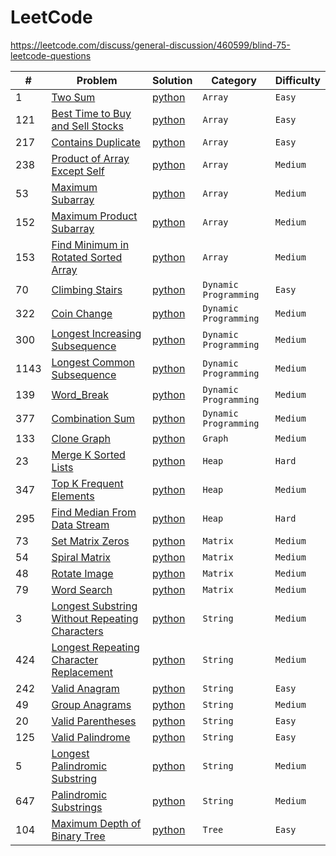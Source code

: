 # LeetCode

https://leetcode.com/discuss/general-discussion/460599/blind-75-leetcode-questions

|#| Problem | Solution | Category | Difficulty |
|-| ------- | -------- | -------- | ---------- |
|1| [Two Sum](https://leetcode.com/problems/two-sum/) |[python](./python/1_two_sum.py) | `Array` | `Easy` |
|121| [Best Time to Buy and Sell Stocks](https://leetcode.com/problems/best-time-to-buy-and-sell-stock/) | [python](./python/121_best_time_to_buy_and_sell_stocks.py) | `Array` | `Easy` |
|217| [Contains Duplicate](https://leetcode.com/problems/contains-duplicate/) | [python](./python/217_contains_duplicate.py) | `Array` | `Easy`|
|238| [Product of Array Except Self](https://leetcode.com/problems/product-of-array-except-self/) | [python](./python/238_product_of_array_except_self.py) | `Array` | `Medium` |
|53| [Maximum Subarray](https://leetcode.com/problems/maximum-subarray/) | [python](./python/53_maximum_subarray.py) | `Array` | `Medium` |
|152| [Maximum Product Subarray](https://leetcode.com/problems/maximum-product-subarray/) | [python](./python/152_maximum_product_subarray.py) | `Array` | `Medium` |
|153| [Find Minimum in Rotated Sorted Array](https://leetcode.com/problems/find-minimum-in-rotated-sorted-array/) | [python](./python/153_find_minimum_in_rotated_sorted_array.py) | `Array` | `Medium` |
|70| [Climbing Stairs](https://leetcode.com/problems/climbing-stairs/description/) | [python](./python/70_climbing_stairs.py) | `Dynamic Programming` | `Easy` |
|322| [Coin Change](https://leetcode.com/problems/coin-change/) | [python](./python/322_coin_change.py) | `Dynamic Programming` | `Medium` |
|300| [Longest Increasing Subsequence](https://leetcode.com/problems/longest-increasing-subsequence/) | [python](./python/300_longest_increasing_subsequence.py) | `Dynamic Programming` | `Medium` |
|1143| [Longest Common Subsequence](https://leetcode.com/problems/longest-common-subsequence/) | [python](./python/1143_longest_common_subsequence.py) | `Dynamic Programming` | `Medium` |
|139| [Word_Break](https://leetcode.com/problems/word-break/) | [python](./python/139_word_break.py) | `Dynamic Programming` | `Medium` |
|377| [Combination Sum](https://leetcode.com/problems/combination-sum-iv/) | [python](./python/377_combination_sum_iv.py) | `Dynamic Programming` | `Medium` |
|133| [Clone Graph](https://leetcode.com/problems/clone-graph/) | [python](./python/133_clone_graph.py) | `Graph` | `Medium` |
|23| [Merge K Sorted Lists](https://leetcode.com/problems/merge-k-sorted-lists/) | [python](./python/23_merge_k_sorted_lists.py) | `Heap` | `Hard` |
|347| [Top K Frequent Elements](https://leetcode.com/problems/top-k-frequent-elements/) | [python](./python/347_top_k_frequent_elements.py) | `Heap` | `Medium` |
|295| [Find Median From Data Stream](https://leetcode.com/problems/find-median-from-data-stream/) | [python](./python/295_find_median_from_data_stream.py) | `Heap` | `Hard` |
|73| [Set Matrix Zeros](https://leetcode.com/problems/set-matrix-zeroes/) | [python](./python/73_set_matrix_zeroes.py) | `Matrix` | `Medium` |
|54| [Spiral Matrix](https://leetcode.com/problems/spiral-matrix/) | [python](./python/54_spiral_matrix.py) | `Matrix` | `Medium` |
|48| [Rotate Image](https://leetcode.com/problems/rotate-image/) | [python](./python/48_rotate_image.py) | `Matrix` | `Medium` |
|79| [Word Search](https://leetcode.com/problems/word-search/) | [python](./python/79_word_search.py) | `Matrix` | `Medium` |
|3| [Longest Substring Without Repeating Characters](https://leetcode.com/problems/longest-substring-without-repeating-characters/) | [python](./python/3_longest_substring_without_repeating_characters.py) | `String` | `Medium` |
|424| [Longest Repeating Character Replacement](https://leetcode.com/problems/longest-repeating-character-replacement/) | [python](./python/424_longest_repeating_character_replacement.py) | `String` | `Medium` |
|242| [Valid Anagram](https://leetcode.com/problems/valid-anagram/) | [python](./python/242_valid_anagram.py) | `String` | `Easy` |
|49| [Group Anagrams](https://leetcode.com/problems/group-anagrams/) | [python](./python/49_group_anagrams.py) | `String` | `Medium` |
|20| [Valid Parentheses](https://leetcode.com/problems/valid-parentheses/) | [python](./python/20_valid_parentheses.py) | `String` | `Easy` |
|125| [Valid Palindrome](https://leetcode.com/problems/valid-palindrome/) | [python](./python/125_valid_palindrome.py) | `String` | `Easy` |
|5| [Longest Palindromic Substring](https://leetcode.com/problems/longest-palindromic-substring/) | [python](./python/5_longest_palindromic_substring.py) | `String` | `Medium` |
|647| [Palindromic Substrings](https://leetcode.com/problems/palindromic-substrings/) | [python](./python/647_palindromic_substrings.py) | `String` | `Medium` |
|104| [Maximum Depth of Binary Tree](https://leetcode.com/problems/maximum-depth-of-binary-tree/description/) | [python](./python/104_maximum_depth_of_binary_tree.py) | `Tree` | `Easy` |
